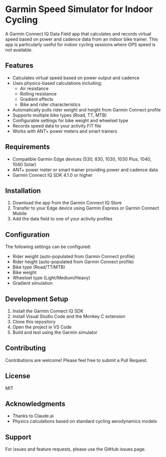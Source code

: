 # Garmin Speed Simulator for Indoor Cycling

A Garmin Connect IQ Data Field app that calculates and records virtual speed based on power and cadence data from an indoor bike trainer. This app is particularly useful for indoor cycling sessions where GPS speed is not available.

## Features

- Calculates virtual speed based on power output and cadence
- Uses physics-based calculations including:
  - Air resistance
  - Rolling resistance
  - Gradient effects
  - Bike and rider characteristics
- Automatically pulls rider weight and height from Garmin Connect profile
- Supports multiple bike types (Road, TT, MTB)
- Configurable settings for bike weight and wheelset type
- Records speed data to your activity FIT file
- Works with ANT+ power meters and smart trainers

## Requirements

- Compatible Garmin Edge devices (530, 830, 1030, 1030 Plus, 1040, 1040 Solar)
- ANT+ power meter or smart trainer providing power and cadence data
- Garmin Connect IQ SDK 4.1.0 or higher

## Installation

1. Download the app from the Garmin Connect IQ Store
2. Transfer to your Edge device using Garmin Express or Garmin Connect Mobile
3. Add the data field to one of your activity profiles

## Configuration

The following settings can be configured:
- Rider weight (auto-populated from Garmin Connect profile)
- Rider height (auto-populated from Garmin Connect profile)
- Bike type (Road/TT/MTB)
- Bike weight
- Wheelset type (Light/Medium/Heavy)
- Gradient simulation

## Development Setup

1. Install the Garmin Connect IQ SDK
2. Install Visual Studio Code and the Monkey C extension
3. Clone this repository
4. Open the project in VS Code
5. Build and test using the Garmin simulator

## Contributing

Contributions are welcome! Please feel free to submit a Pull Request.

## License

MIT 

## Acknowledgments

- Thanks to Claude.ai
- Physics calculations based on standard cycling aerodynamics models

## Support

For issues and feature requests, please use the GitHub issues page.